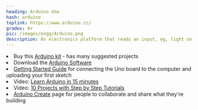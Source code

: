 ```yaml
---
heading: Arduino Uno
hash: arduino
toplink: https://www.arduino.cc/
grades: 6+
pic: /images/engg/Arduino.png
description: An electronics platform that reads an input, eg, light on a sensor, a finger on a button, or a Twitter message, and turns it into an output, eg, activating a motor, turning on an LED, publishing something online.
---
```

<li>Buy this <a href="https://www.amazon.com/Vilros-Arduino-Ultimate-Starter-Learning/dp/B00BT0NDB8" target="_blank">Arduino kit</a> - has many suggested projects</li>
<li>Download the <a href="https://www.arduino.cc/en/Main/Software" target="_blank">Arduino Software</a></li>
<li><a href="https://www.arduino.cc/en/Guide/ArduinoUno" target="_blank">Getting Started Guide</a> for connecting the Uno board to the computer and uploading your first sketch</li>
<li>Video: <a href="https://www.youtube.com/watch?v=nL34zDTPkcs" target="_blank">Learn Arduino in 15 minutes</a></li>
<li>Video: <a href="https://www.youtube.com/watch?v=QUQta4f_87E" target="_blank">10 Projects with Step by Step Tutorials</a></li>
<li><a href="https://create.arduino.cc/" target="_blank">Arduino Create</a> page for people to collaborate and share what they're building</li>
